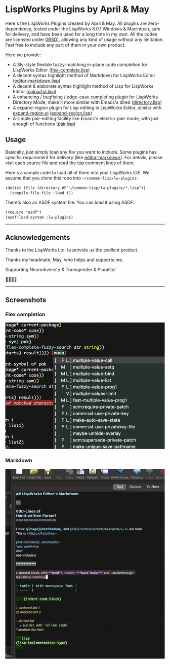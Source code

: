 # LispWorks Plugins by April & May

Here's the LispWorks Plugins created by April & May. All plugins are
zero-dependency, tested under the LispWorks 8.0.1 Windows & Macintosh,
safe for delivery, and have been used for a long time in my own. All
the codes are licensed under
[0BSD](https://spdx.org/licenses/0BSD.html)), allowing any kind of
usage without any limitation. Feel free to include any part of them in
your own product.

Here we provide:

- A Sly-style flexible fuzzy-matching in-place code completion for LispWorks Editor ([flex-complete.lisp](./editor-markdown.lisp))
- A decent syntax highlight method of Markdown for LispWorks Editor ([editor-markdown.lisp](./editor-markdown.lisp))
- A decent & elaborate syntax highlight method of Lisp for LispWorks Editor ([colourful.lisp](./colourful.lisp))
- A enhancing / bugfixing / edge-case completing plugin for LispWorks Directory Mode, make it more similar with Emacs's dired ([directory.lisp](./directory.lisp))
- A expand-region plugin for Lisp editing in LispWorks Editor, similar with [expand-region.el](https://github.com/magnars/expand-region.el) ([expand-region.lisp](./expand-region.lisp))
- A simple pair-editing facility like Emacs's electric-pair-mode, with just enough of functions ([pair.lisp](./pair.lisp))

## Usage

Basically, just simply load any file you want to include. Some plugins
has specific requirement for delivery (like
[editor-markdown](editor-markdown.lisp)). For details, please visit
each source file and read the top comment lines of them.

Here's a sample code to load all of them into your LispWorks IDE. We
assume that you clone this repo into `~/common-lisp/lw-plugins`:

	(dolist (file (directory #P"~/common-lisp/lw-plugins/*.lisp"))
	  (compile-file file :load t))

There's also an ASDF system file. You can load it using ASDF:

	(require "asdf")
	(asdf:load-system :lw-plugins)

----------------

## Acknowledgements

Thanks to the LispWorks Ltd. to provide us the exellent product.

Thanks my headmate, May, who helps and supports me.

Supporting Neurodiversity & Transgender & Plurality!

🏳️‍🌈🏳️‍⚧️

----------------

## Screenshots

### Flex completion

![Flex completion](./images/completion.png)

### Markdown

![Markdown](./images/markdown.png)

